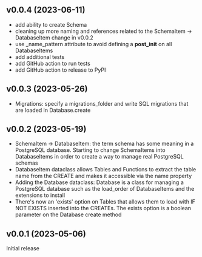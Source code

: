 ## v0.0.4 (2023-06-11)

* add ability to create Schema
* cleaning up more naming and references related to the SchemaItem -> DatabaseItem change in v0.0.2
* use _name_pattern attribute to avoid defining a __post_init__ on all DatabaseItems
* add additional tests
* add GitHub action to run tests
* add GitHub action to release to PyPI


## v0.0.3 (2023-05-26)

* Migrations: specify a migrations_folder and write SQL migrations that are loaded in Database.create

## v0.0.2 (2023-05-19)

* SchemaItem -> DatabaseItem: the term schema has some meaning in a PostgreSQL database.  Starting to change SchemaItems into DatabaseItems in order to create a way to manage real PostgreSQL schemas
* DatabaseItem dataclass allows Tables and Functions to extract the table name from the CREATE and makes it accessible via the name property
* Adding the Database dataclass: Database is a class for managing a PostgreSQL database such as the load_order of DatabaseItems and the extensions to install
* There's now an 'exists' option on Tables that allows them to load with IF NOT EXISTS inserted into the CREATEs.  The exists option is a boolean parameter on the Database create method

## v0.0.1 (2023-05-06)

Initial release
